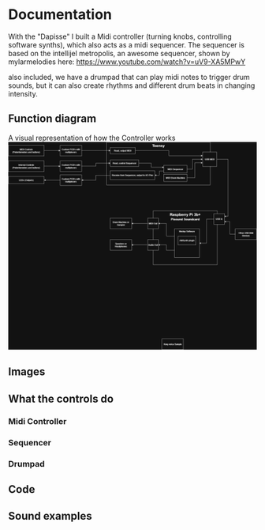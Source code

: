# Documentation
With the "Dapisse" I built a Midi controller (turning knobs, controlling software synths), which also acts as a midi sequencer. The sequencer is based on the intellijel metropolis, an awesome sequencer, shown by mylarmelodies here: https://www.youtube.com/watch?v=uV9-XA5MPwY

also included, we have a drumpad that can play midi notes to trigger drum sounds, but it can also create rhythms and different drum beats in changing intensity.

## Function diagram
A visual representation of how the Controller works
![functional diagram](./synthii_functional_diagram.png)

## Images

## What the controls do

### Midi Controller

### Sequencer

### Drumpad


## Code

## Sound examples
